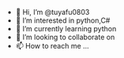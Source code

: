 - 👋 Hi, I’m @tuyafu0803
- 👀 I’m interested in python,C#
- 🌱 I’m currently learning python
- 💞️ I’m looking to collaborate on 
- 📫 How to reach me ...

<!---
tuyafu0803/tuyafu0803 is a ✨ special ✨ repository because its `README.md` (this file) appears on your GitHub profile.
You can click the Preview link to take a look at your changes.
--->
